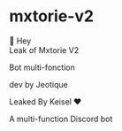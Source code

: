# mxtorie-v2
👋 Hey  
Leak of Mxtorie V2

Bot multi-fonction

dev by Jeotique

Leaked By Keisel ❤️

A multi-function Discord bot

